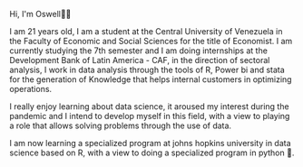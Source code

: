 Hi, I'm Oswell👨‍💻

I am 21 years old, I am a student at the Central University of Venezuela in the Faculty of Economic and Social Sciences for the title of Economist. I am currently studying the 7th semester and I am doing internships at the Development Bank of Latin America - CAF, in the direction of sectoral analysis, I work in data analysis through the tools of R, Power bi and stata for the generation of Knowledge that helps internal customers in optimizing operations.

I really enjoy learning about data science, it aroused my interest during the pandemic and I intend to develop myself in this field, with a view to playing a role that allows solving problems through the use of data.

I am now learning a specialized program at johns hopkins university in data science based on R, with a view to doing a specialized program in python 🐍.
